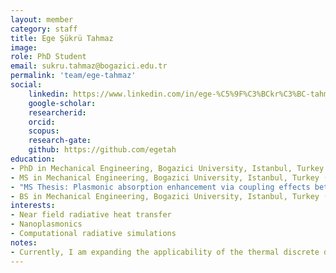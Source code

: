 ```yaml
---
layout: member
category: staff
title: Ege Şükrü Tahmaz
image:
role: PhD Student
email: sukru.tahmaz@bogazici.edu.tr
permalink: 'team/ege-tahmaz'
social:
    linkedin: https://www.linkedin.com/in/ege-%C5%9F%C3%BCkr%C3%BC-tahmaz-a45970193/
    google-scholar: 
    researcherid:
    orcid:
    scopus: 
    research-gate:
    github: https://github.com/egetah
education:
- PhD in Mechanical Engineering, Bogazici University, Istanbul, Turkey (ongoing)
- MS in Mechanical Engineering, Bogazici University, Istanbul, Turkey (2022)
- "MS Thesis: Plasmonic absorption enhancement via coupling effects between dielectric-plasmonic particles"
- BS in Mechanical Engineering, Bogazici University, Istanbul, Turkey (2019)
interests:
- Near field radiative heat transfer
- Nanoplasmonics
- Computational radiative simulations
notes:
- Currently, I am expanding the applicability of the thermal discrete dipole approximation method, a stochastic Maxwell equations solver specializing in particles with irregular shapes, to include the interactions between finite-sized particles and surfaces. 
---
```

